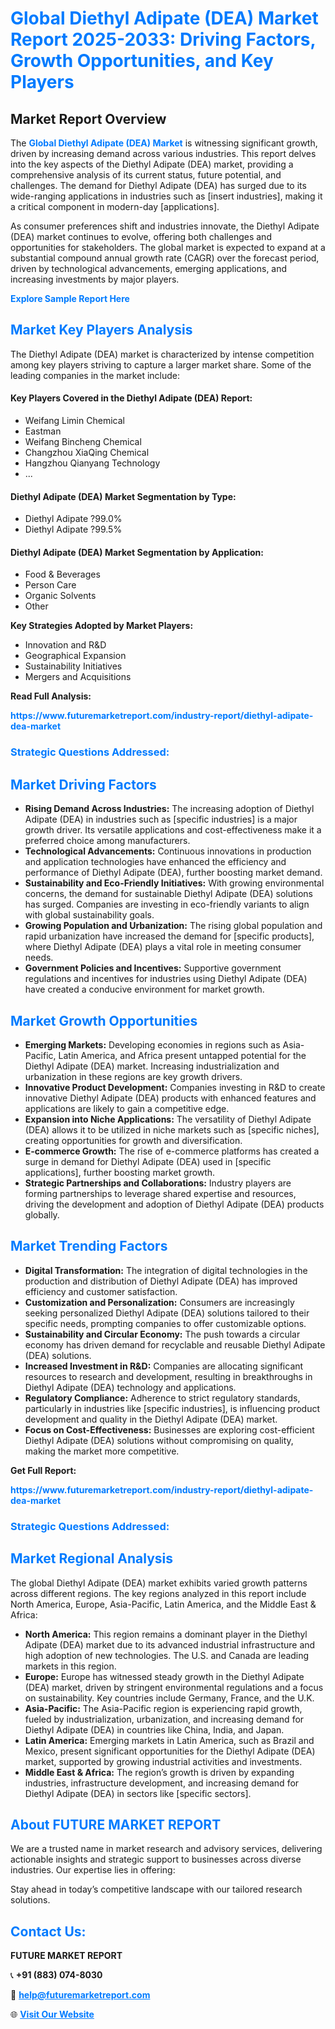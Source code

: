 <h1 style="color: #007BFF;">Global Diethyl Adipate (DEA) Market Report 2025-2033: Driving Factors, Growth Opportunities, and Key Players</h1>

<section id="overview">
<h2>Market Report Overview</h2>
<p>The <a href="https://www.futuremarketreport.com/industry-report/diethyl-adipate-dea-market" style="color: #007BFF; text-decoration: none;"><strong>Global Diethyl Adipate (DEA) Market</strong></a> is witnessing significant growth, driven by increasing demand across various industries. This report delves into the key aspects of the Diethyl Adipate (DEA) market, providing a comprehensive analysis of its current status, future potential, and challenges. The demand for Diethyl Adipate (DEA) has surged due to its wide-ranging applications in industries such as [insert industries], making it a critical component in modern-day [applications].</p>
<p>As consumer preferences shift and industries innovate, the Diethyl Adipate (DEA) market continues to evolve, offering both challenges and opportunities for stakeholders. The global market is expected to expand at a substantial compound annual growth rate (CAGR) over the forecast period, driven by technological advancements, emerging applications, and increasing investments by major players.</p>
</section>

<section id="overview">
<p><a href="https://www.futuremarketreport.com/request-sample/reportId=103770" style="color: #007BFF; text-decoration: none;"><strong>Explore Sample Report Here</strong></a></p>
</section>

<section id="key-players">
<h2 style="color: #007BFF;">Market Key Players Analysis</h2>
<p>The Diethyl Adipate (DEA) market is characterized by intense competition among key players striving to capture a larger market share. Some of the leading companies in the market include:</p>
<h4>Key Players Covered in the Diethyl Adipate (DEA) Report:</h4>
<ul><li>Weifang Limin Chemical</li><li>Eastman</li><li>Weifang Bincheng Chemical</li><li>Changzhou XiaQing Chemical</li><li>Hangzhou Qianyang Technology</li><li>...</li></ul>
<h4>Diethyl Adipate (DEA) Market Segmentation by Type:</h4>
<ul><li>Diethyl Adipate ?99.0%</li><li>Diethyl Adipate ?99.5%</li></ul>

<h4>Diethyl Adipate (DEA) Market Segmentation by Application:</h4>
<ul><li>Food &amp; Beverages</li><li>Person Care</li><li>Organic Solvents</li><li>Other</li></ul>
<p><strong>Key Strategies Adopted by Market Players:</strong></p>
<ul>
<li>Innovation and R&D</li>
<li>Geographical Expansion</li>
<li>Sustainability Initiatives</li>
<li>Mergers and Acquisitions</li>
</ul>
</section>

<section>
<p><strong>Read Full Analysis: </strong></p><a href="https://www.futuremarketreport.com/industry-report/diethyl-adipate-dea-market" style="color: #007BFF; text-decoration: none;"><strong>https://www.futuremarketreport.com/industry-report/diethyl-adipate-dea-market</strong></a>
<h3 style="color: #007BFF;">Strategic Questions Addressed:</h3>
</section>

<section id="driving-factors">
<h2 style="color: #007BFF;">Market Driving Factors</h2>
<ul>
<li><strong>Rising Demand Across Industries:</strong> The increasing adoption of Diethyl Adipate (DEA) in industries such as [specific industries] is a major growth driver. Its versatile applications and cost-effectiveness make it a preferred choice among manufacturers.</li>
<li><strong>Technological Advancements:</strong> Continuous innovations in production and application technologies have enhanced the efficiency and performance of Diethyl Adipate (DEA), further boosting market demand.</li>
<li><strong>Sustainability and Eco-Friendly Initiatives:</strong> With growing environmental concerns, the demand for sustainable Diethyl Adipate (DEA) solutions has surged. Companies are investing in eco-friendly variants to align with global sustainability goals.</li>
<li><strong>Growing Population and Urbanization:</strong> The rising global population and rapid urbanization have increased the demand for [specific products], where Diethyl Adipate (DEA) plays a vital role in meeting consumer needs.</li>
<li><strong>Government Policies and Incentives:</strong> Supportive government regulations and incentives for industries using Diethyl Adipate (DEA) have created a conducive environment for market growth.</li>
</ul>
</section>

<section id="growth-opportunities">
<h2 style="color: #007BFF;">Market Growth Opportunities</h2>
<ul>
<li><strong>Emerging Markets:</strong> Developing economies in regions such as Asia-Pacific, Latin America, and Africa present untapped potential for the Diethyl Adipate (DEA) market. Increasing industrialization and urbanization in these regions are key growth drivers.</li>
<li><strong>Innovative Product Development:</strong> Companies investing in R&D to create innovative Diethyl Adipate (DEA) products with enhanced features and applications are likely to gain a competitive edge.</li>
<li><strong>Expansion into Niche Applications:</strong> The versatility of Diethyl Adipate (DEA) allows it to be utilized in niche markets such as [specific niches], creating opportunities for growth and diversification.</li>
<li><strong>E-commerce Growth:</strong> The rise of e-commerce platforms has created a surge in demand for Diethyl Adipate (DEA) used in [specific applications], further boosting market growth.</li>
<li><strong>Strategic Partnerships and Collaborations:</strong> Industry players are forming partnerships to leverage shared expertise and resources, driving the development and adoption of Diethyl Adipate (DEA) products globally.</li>
</ul>
</section>

<section id="trending-factors">
<h2 style="color: #007BFF;">Market Trending Factors</h2>
<ul>
<li><strong>Digital Transformation:</strong> The integration of digital technologies in the production and distribution of Diethyl Adipate (DEA) has improved efficiency and customer satisfaction.</li>
<li><strong>Customization and Personalization:</strong> Consumers are increasingly seeking personalized Diethyl Adipate (DEA) solutions tailored to their specific needs, prompting companies to offer customizable options.</li>
<li><strong>Sustainability and Circular Economy:</strong> The push towards a circular economy has driven demand for recyclable and reusable Diethyl Adipate (DEA) solutions.</li>
<li><strong>Increased Investment in R&D:</strong> Companies are allocating significant resources to research and development, resulting in breakthroughs in Diethyl Adipate (DEA) technology and applications.</li>
<li><strong>Regulatory Compliance:</strong> Adherence to strict regulatory standards, particularly in industries like [specific industries], is influencing product development and quality in the Diethyl Adipate (DEA) market.</li>
<li><strong>Focus on Cost-Effectiveness:</strong> Businesses are exploring cost-efficient Diethyl Adipate (DEA) solutions without compromising on quality, making the market more competitive.</li>
</ul>
</section>

<section>
<p><strong>Get Full Report: </strong></p><a href="https://www.futuremarketreport.com/industry-report/diethyl-adipate-dea-market" style="color: #007BFF; text-decoration: none;"><strong>https://www.futuremarketreport.com/industry-report/diethyl-adipate-dea-market</strong></a>
<h3 style="color: #007BFF;">Strategic Questions Addressed:</h3>
</section>


<section id="regional-analysis">
<h2 style="color: #007BFF;">Market Regional Analysis</h2>
<p>The global Diethyl Adipate (DEA) market exhibits varied growth patterns across different regions. The key regions analyzed in this report include North America, Europe, Asia-Pacific, Latin America, and the Middle East & Africa:</p>
<ul>
<li><strong>North America:</strong> This region remains a dominant player in the Diethyl Adipate (DEA) market due to its advanced industrial infrastructure and high adoption of new technologies. The U.S. and Canada are leading markets in this region.</li>
<li><strong>Europe:</strong> Europe has witnessed steady growth in the Diethyl Adipate (DEA) market, driven by stringent environmental regulations and a focus on sustainability. Key countries include Germany, France, and the U.K.</li>
<li><strong>Asia-Pacific:</strong> The Asia-Pacific region is experiencing rapid growth, fueled by industrialization, urbanization, and increasing demand for Diethyl Adipate (DEA) in countries like China, India, and Japan.</li>
<li><strong>Latin America:</strong> Emerging markets in Latin America, such as Brazil and Mexico, present significant opportunities for the Diethyl Adipate (DEA) market, supported by growing industrial activities and investments.</li>
<li><strong>Middle East & Africa:</strong> The region’s growth is driven by expanding industries, infrastructure development, and increasing demand for Diethyl Adipate (DEA) in sectors like [specific sectors].</li>
</ul>
</section>

<footer>
<h2 style="color: #007BFF;">About FUTURE MARKET REPORT</h2>
<p>We are a trusted name in market research and advisory services, delivering actionable insights and strategic support to businesses across diverse industries. Our expertise lies in offering:</p>

<p>Stay ahead in today’s competitive landscape with our tailored research solutions.</p>

<h2 style="color: #007BFF;">Contact Us:</h2>
<p><strong>FUTURE MARKET REPORT</strong></p>
<p>📞 <strong>+91 (883) 074-8030</strong></p>
<p>📧 <strong><a href="mailto:help@futuremarketreport.com" style="color: #007BFF;">help@futuremarketreport.com</a></strong></p>
<p>🌐 <strong><a href="https://www.futuremarketreport.com/" style="color: #007BFF;">Visit Our Website</a></strong></p>
</footer>